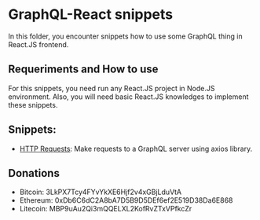 
# GraphQL-React snippets  

In this folder, you encounter snippets how to use some GraphQL thing in React.JS frontend.

## Requeriments and How to use

For this snippets, you need run any React.JS project in Node.JS environment. Also, you will need basic React.JS knowledges to implement these snippets.

## Snippets:

 - [HTTP Requests](https://github.com/daveporras/graphql-js-examples/blob/master/graphql-react/httpRequests.js): Make requests to a GraphQL server using axios library.

## Donations

- Bitcoin: 3LkPX7Tcy4FYvYkXE6Hjf2v4xGBjLduVtA
- Ethereum: 0xDb6C6dC2A8bA7D5B9D5DEf6ef2E519D38Da6E868
- Litecoin: MBP9uAu2Qi3mQQELXL2KofRvZTxVPfkcZr